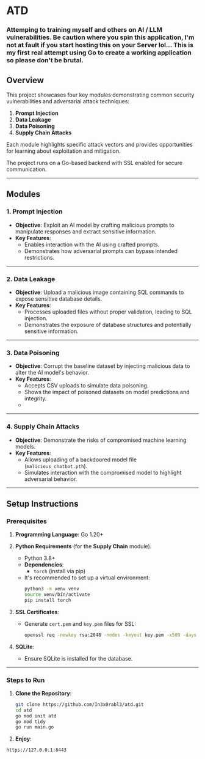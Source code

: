 # ATD

### Attemping to training myself and others on AI / LLM vulnerabilities. Be caution where you spin this application, I'm not at fault if you start hosting this on your Server lol... This is my first real attempt using Go to create a working application so please don't be brutal.

## **Overview**

This project showcases four key modules demonstrating common security vulnerabilities and adversarial attack techniques:

1. **Prompt Injection**
2. **Data Leakage**
3. **Data Poisoning**
4. **Supply Chain Attacks**

Each module highlights specific attack vectors and provides opportunities for learning about exploitation and mitigation.

The project runs on a Go-based backend with SSL enabled for secure communication.

---

## Modules

### **1. Prompt Injection**

- **Objective**: Exploit an AI model by crafting malicious prompts to manipulate responses and extract sensitive information.
- **Key Features**:
  - Enables interaction with the AI using crafted prompts.
  - Demonstrates how adversarial prompts can bypass intended restrictions.


---

### **2. Data Leakage**

- **Objective**: Upload a malicious image containing SQL commands to expose sensitive database details.
- **Key Features**:
  - Processes uploaded files without proper validation, leading to SQL injection.
  - Demonstrates the exposure of database structures and potentially sensitive information.

---

### **3. Data Poisoning**

- **Objective**: Corrupt the baseline dataset by injecting malicious data to alter the AI model's behavior.
- **Key Features**:
  - Accepts CSV uploads to simulate data poisoning.
  - Shows the impact of poisoned datasets on model predictions and integrity.
  - 
---

### **4. Supply Chain Attacks**

- **Objective**: Demonstrate the risks of compromised machine learning models.
- **Key Features**:
  - Allows uploading of a backdoored model file (`malicious_chatbot.pth`).
  - Simulates interaction with the compromised model to highlight adversarial behavior.

---

## **Setup Instructions**

### **Prerequisites**

1. **Programming Language**: Go 1.20+  
2. **Python Requirements** (for the **Supply Chain** module):
   - Python 3.8+
   - **Dependencies**:
     - `torch` (install via pip)
   - It's recommended to set up a virtual environment:
     ```bash
     python3 -m venv venv
     source venv/bin/activate
     pip install torch
     ```

3. **SSL Certificates**:
   - Generate `cert.pem` and `key.pem` files for SSL:
     ```bash
     openssl req -newkey rsa:2048 -nodes -keyout key.pem -x509 -days 365 -out cert.pem
     ```

4. **SQLite**:
   - Ensure SQLite is installed for the database.

---

### **Steps to Run**

1. **Clone the Repository**:
   ```bash
   git clone https://github.com/In3x0rabl3/atd.git
   cd atd
   go mod init atd
   go mod tidy
   go run main.go
   
2. **Enjoy**:   
```bash
https://127.0.0.1:8443
